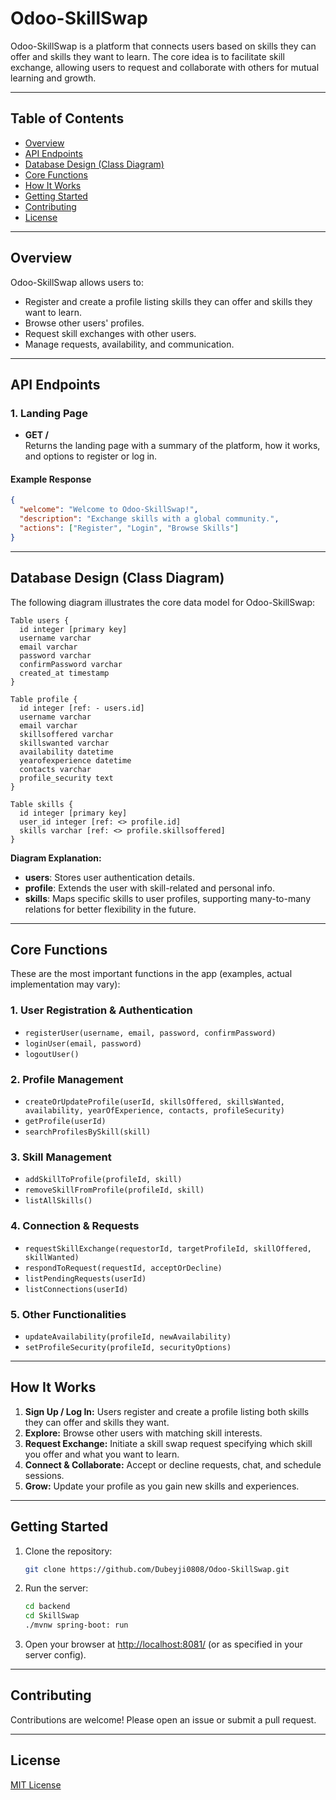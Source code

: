 # Odoo-SkillSwap

Odoo-SkillSwap is a platform that connects users based on skills they can offer and skills they want to learn. The core idea is to facilitate skill exchange, allowing users to request and collaborate with others for mutual learning and growth.

---

## Table of Contents

- [Overview](#overview)
- [API Endpoints](#api-endpoints)
- [Database Design (Class Diagram)](#database-design-class-diagram)
- [Core Functions](#core-functions)
- [How It Works](#how-it-works)
- [Getting Started](#getting-started)
- [Contributing](#contributing)
- [License](#license)

---

## Overview

Odoo-SkillSwap allows users to:
- Register and create a profile listing skills they can offer and skills they want to learn.
- Browse other users' profiles.
- Request skill exchanges with other users.
- Manage requests, availability, and communication.

---

## API Endpoints

### 1. Landing Page

- **GET /**  
  Returns the landing page with a summary of the platform, how it works, and options to register or log in.

#### Example Response

```json
{
  "welcome": "Welcome to Odoo-SkillSwap!",
  "description": "Exchange skills with a global community.",
  "actions": ["Register", "Login", "Browse Skills"]
}
```

---

## Database Design (Class Diagram)

The following diagram illustrates the core data model for Odoo-SkillSwap:

```plaintext
Table users {
  id integer [primary key]
  username varchar
  email varchar
  password varchar
  confirmPassword varchar
  created_at timestamp
}

Table profile {
  id integer [ref: - users.id]
  username varchar
  email varchar 
  skillsoffered varchar
  skillswanted varchar 
  availability datetime  
  yearofexperience datetime
  contacts varchar
  profile_security text 
}

Table skills {
  id integer [primary key]
  user_id integer [ref: <> profile.id]
  skills varchar [ref: <> profile.skillsoffered]
}
```

**Diagram Explanation:**
- **users**: Stores user authentication details.
- **profile**: Extends the user with skill-related and personal info.
- **skills**: Maps specific skills to user profiles, supporting many-to-many relations for better flexibility in the future.

---

## Core Functions

These are the most important functions in the app (examples, actual implementation may vary):

### 1. User Registration & Authentication

- `registerUser(username, email, password, confirmPassword)`
- `loginUser(email, password)`
- `logoutUser()`

### 2. Profile Management

- `createOrUpdateProfile(userId, skillsOffered, skillsWanted, availability, yearOfExperience, contacts, profileSecurity)`
- `getProfile(userId)`
- `searchProfilesBySkill(skill)`

### 3. Skill Management

- `addSkillToProfile(profileId, skill)`
- `removeSkillFromProfile(profileId, skill)`
- `listAllSkills()`

### 4. Connection & Requests

- `requestSkillExchange(requestorId, targetProfileId, skillOffered, skillWanted)`
- `respondToRequest(requestId, acceptOrDecline)`
- `listPendingRequests(userId)`
- `listConnections(userId)`

### 5. Other Functionalities

- `updateAvailability(profileId, newAvailability)`
- `setProfileSecurity(profileId, securityOptions)`

---

## How It Works

1. **Sign Up / Log In:** Users register and create a profile listing both skills they can offer and skills they want.
2. **Explore:** Browse other users with matching skill interests.
3. **Request Exchange:** Initiate a skill swap request specifying which skill you offer and what you want to learn.
4. **Connect & Collaborate:** Accept or decline requests, chat, and schedule sessions.
5. **Grow:** Update your profile as you gain new skills and experiences.

---

## Getting Started

1. Clone the repository:
    ```bash
    git clone https://github.com/Dubeyji0808/Odoo-SkillSwap.git
    ```
<!-- 2. Install dependencies:
    ```bash
    cd backend
    cd SkillSwap 
    ./mvnw spring-boot: run
    ``` -->
2. Run the server:
    ```bash
    cd backend
    cd SkillSwap
    ./mvnw spring-boot: run
    ```
3. Open your browser at [http://localhost:8081/](http://localhost:8081/) (or as specified in your server config).

---

## Contributing

Contributions are welcome! Please open an issue or submit a pull request.

---

## License

[MIT License](LICENSE)